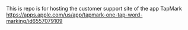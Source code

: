 This is repo is for hosting the customer support site of the app TapMark https://apps.apple.com/us/app/tapmark-one-tap-word-marking/id6557079109
